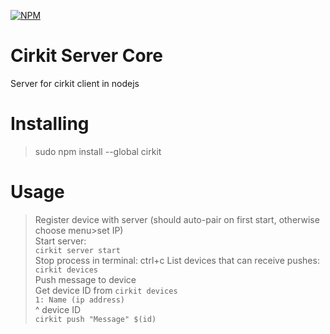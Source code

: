 [![NPM](https://nodei.co/npm/cirkit.png)](https://npmjs.org/package/cirkit)
# Cirkit Server Core
Server for cirkit client in nodejs

# Installing
>sudo npm install --global cirkit

# Usage
>Register device with server (should auto-pair on first start, otherwise choose menu>set IP)  
Start server:  
>`cirkit server start`  
Stop process in terminal:
>ctrl+c
List devices that can receive pushes:  
>`cirkit devices`  
Push message to device  
>Get device ID from `cirkit devices`  
>`1: Name (ip address)`  
>^ device ID  
>`cirkit push "Message" $(id)`
